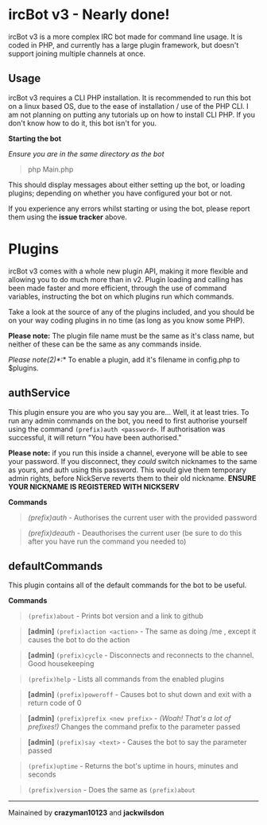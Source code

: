 ircBot v3 - Nearly done!
========================
ircBot v3 is a more complex IRC bot made for command line usage. It is coded in PHP, and currently has a large plugin framework, but doesn't support joining multiple channels at once.


Usage
-----
ircBot v3 requires a CLI PHP installation. It is recommended to run this bot on a linux based OS, due to the ease of installation / use of the PHP CLI. I am not planning on putting any tutorials up on how to install CLI PHP. If you don't know how to do it, this bot isn't for you.

**Starting the bot**

*Ensure you are in the same directory as the bot*

> php Main.php

This should display messages about either setting up the bot, or loading plugins; depending on whether you have configured your bot or not.

If you experience any errors whilst starting or using the bot, please report them using the **issue tracker** above.


Plugins
=======
ircBot v3 comes with a whole new plugin API, making it more flexible and allowing you to do much more than in v2. Plugin loading and calling has been made faster and more efficient, through the use of command variables, instructing the bot on which plugins run which commands.

Take a look at the source of any of the plugins included, and you should be on your way coding plugins in no time (as long as you know some PHP).

**Please note:** The plugin file name must be the same as it's class name, but neither of these can be the same as any commands inside.

**Please note*(2)*:** To enable a plugin, add it's filename in config.php to $plugins.


authService
-----------
This plugin ensure you are who you say you are... Well, it at least tries.
To run any admin commands on the bot, you need to first authorise yourself using the command `(prefix)auth <password>`.
If authorisation was successful, it will return "You have been authorised."

**Please note:** if you run this inside a channel, everyone will be able to see your password. If you disconnect, they *could* switch nicknames to the same as yours, and auth using this password. This would give them temporary admin rights, before NickServe reverts them to their old nickname. **ENSURE YOUR NICKNAME IS REGISTERED WITH NICKSERV**

**Commands**

> *(prefix)auth <password>* - Authorises the current user with the provided password

> *(prefix)deauth* - Deauthorises the current user (be sure to do this after you have run the command you needed to)


defaultCommands
---------------
This plugin contains all of the default commands for the bot to be useful.

**Commands**

> `(prefix)about` - Prints bot version and a link to github

> **[admin]** `(prefix)action <action>` - The same as doing /me <action>, except it causes the bot to do the action

> **[admin]** `(prefix)cycle` - Disconnects and reconnects to the channel. Good housekeeping

> `(prefix)help` - Lists all commands from the enabled plugins

> **[admin]** `(prefix)poweroff` - Causes bot to shut down and exit with a return code of 0

> **[admin]** `(prefix)prefix <new prefix>` - *(Woah! That's a lot of prefixes!)* Changes the command prefix to the parameter passed

> **[admin]** `(prefix)say <text>` - Causes the bot to say the parameter passed

> `(prefix)uptime` - Returns the bot's uptime in hours, minutes and seconds

> `(prefix)version` - Does the same as `(prefix)about`

***
Mainained by **crazyman10123** and **jackwilsdon**
